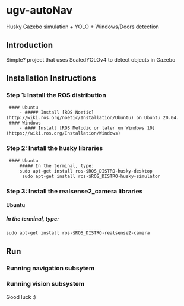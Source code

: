 # ugv-autoNav
Husky Gazebo simulation + YOLO + Windows/Doors detection


## Introduction
Simple? project that uses ScaledYOLOv4 to detect objects in Gazebo


## Installation Instructions
  ### Step 1: Install the ROS distribution
     #### Ubuntu
         - ##### Install [ROS Noetic](http://wiki.ros.org/noetic/Installation/Ubuntu) on Ubuntu 20.04.
     #### Windows
         - #### Install [ROS Melodic or later on Windows 10](https://wiki.ros.org/Installation/Windows)
   
  ### Step 2: Install the husky libraries
     #### Ubuntu
         ##### In the terminal, type:
         sudo apt-get install ros-$ROS_DISTRO-husky-desktop
          sudo apt-get install ros-$ROS_DISTRO-husky-simulator
  
   
  ### Step 3: Install the realsense2_camera libraries
   #### Ubuntu
   ##### In the terminal, type:
    sudo apt-get install ros-$ROS_DISTRO-realsense2-camera

## Run
  ### Running navigation subsytem
  
  ### Running vision subsystem


Good luck :)
